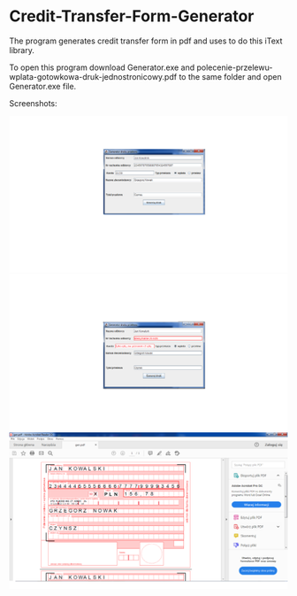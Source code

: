 # Credit-Transfer-Form-Generator
The program generates credit transfer form in pdf and uses to do this iText library.

To open this program download Generator.exe and polecenie-przelewu-wplata-gotowkowa-druk-jednostronicowy.pdf 
to the same folder and open Generator.exe file.

Screenshots:

![result1](./images/1.png)
![result1](./images/2.png)
![result1](./images/3.png)


